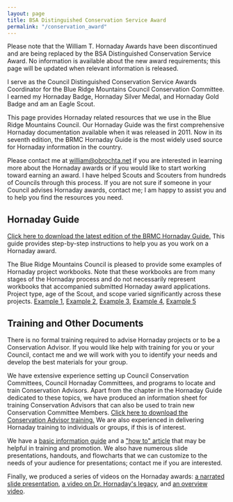```yaml
---
layout: page
title: BSA Distinguished Conservation Service Award
permalink: "/conservation_award"
---
```


Please note that the William T. Hornaday Awards have been discontinued and are being replaced by the BSA Distinguished Conservation Service Award. No information is available about the new award requirements; this page will be updated when relevant information is released.

I serve as the Council Distinguished Conservation Service Awards Coordinator for the Blue Ridge Mountains Council Conservation Committee. I earned my Hornaday Badge, Hornaday Silver Medal, and Hornaday Gold Badge and am an Eagle Scout.

This page provides Hornaday related resources that we use in the Blue Ridge Mountains Council. Our Hornaday Guide was the first comprehensive Hornaday documentation available when it was released in 2011. Now in its seventh edition, the BRMC Hornaday Guide is the most widely used source for Hornaday information in the country.

Please contact me at [william@obrochta.net](mailto:william@obrochta.net) if you are interested in learning more about the Hornaday awards or if you would like to start working toward earning an award. I have helped Scouts and Scouters from hundreds of Councils through this process. If you are not sure if someone in your Council advises Hornaday awards, contact me; I am happy to assist you and to help you find the resources you need.

## Hornaday Guide
[Click here to download the latest edition of the BRMC Hornaday Guide.](/hornaday/BRMCHornadayGuide.pdf) This guide provides step-by-step instructions to help you as you work on a Hornaday award.

The Blue Ridge Mountains Council is pleased to provide some examples of Hornaday project workbooks. Note that these workbooks are from many stages of the Hornaday process and do not necessarily represent workbooks that accompanied submitted Hornaday award applications. Project type, age of the Scout, and scope varied significantly across these projects. 
[Example 1](/hornaday/HornadayWorkbook1.pdf), [Example 2](/hornaday/HornadayWorkbook2.pdf), [Example 3](/hornaday/HornadayWorkbook3.pdf), [Example 4](/hornaday/HornadayWorkbook4.pdf), [Example 5](/hornaday/OBrochtaHornadayPackage.pdf)


## Training and Other Documents
There is no formal training required to advise Hornaday projects or to be a Conservation Advisor. If you would like help with training for you or your Council, contact me and we will work with you to identify your needs and develop the best materials for your group.

We have extensive experience setting up Council Conservation Committees, Council Hornaday Committees, and programs to locate and train Conservation Advisors. Apart from the chapter in the Hornaday Guide dedicated to these topics, we have produced an information sheet for training Conservation Advisors that can also be used to train new Conservation Committee Members. [Click here to download the Conservation Advisor training.](/hornaday/BRMCConservationAdvisorInfo.pdf) We are also experienced in delivering Hornaday training to individuals or groups, if this is of interest.

We have a [basic information guide](/hornaday/HornadayBasicInformationGuide.pdf) and a ["how to" article](/hornaday/HornadayArticle.pdf) that may be helpful in training and promotion. We also have numerous slide presentations, handouts, and flowcharts that we can customize to the needs of your audience for presentations; contact me if you are interested.

Finally, we produced a series of videos on the Hornaday awards: [a narrated slide presentation](https://www.youtube.com/watch?v=CVvbEFv9HuQ), [a video on Dr. Hornaday's legacy](https://www.youtube.com/watch?v=P-fh4ie7VJk), and [an overview video](https://www.youtube.com/watch?v=XgibKcPu50c).


